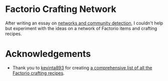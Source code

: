 # Factorio Crafting Network
After writing an essay on [networks and community detection](https://github.com/Phosphorescentt/Networks-and-Community-Detection), I couldn't help but experiment with the ideas on a network of Factorio items and crafting recipes.

# Acknowledgements
- Thank you to [kevinta893](https://github.com/kevinta893) for creating [a comprehensive list of all the Factorio crafting recipes](https://github.com/kevinta893/factorio-recipes-json).
